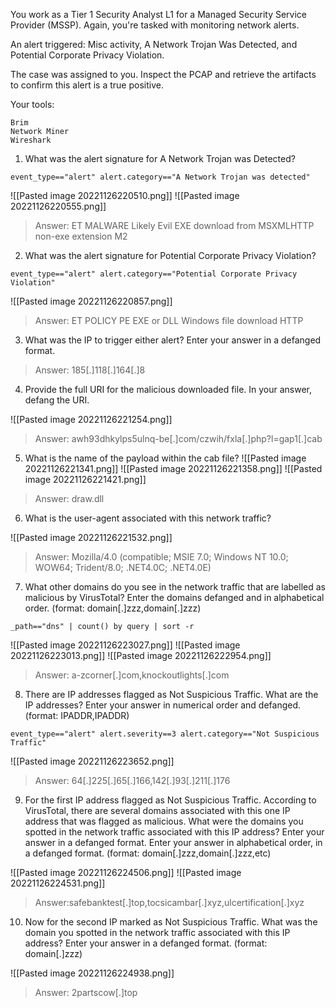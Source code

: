 You work as a Tier 1 Security Analyst L1 for a Managed Security Service Provider (MSSP). Again, you're tasked with monitoring network alerts.

An alert triggered: Misc activity, A Network Trojan Was Detected, and Potential Corporate Privacy Violation. 

The case was assigned to you. Inspect the PCAP and retrieve the artifacts to confirm this alert is a true positive. 

Your tools:

    Brim
    Network Miner
    Wireshark



1. What was the alert signature for A Network Trojan was Detected?
```
event_type=="alert" alert.category=="A Network Trojan was detected"
```
![[Pasted image 20221126220510.png]]
![[Pasted image 20221126220555.png]]

>Answer: ET MALWARE Likely Evil EXE download from MSXMLHTTP non-exe extension M2

2. What was the alert signature for Potential Corporate Privacy Violation?
```
event_type=="alert" alert.category=="Potential Corporate Privacy Violation"
```
![[Pasted image 20221126220857.png]]

>Answer: ET POLICY PE EXE or DLL Windows file download HTTP

3. What was the IP to trigger either alert? Enter your answer in a defanged format.  

>Answer: 185[.]118[.]164[.]8

4. Provide the full URI for the malicious downloaded file. In your answer, defang the URI. 

![[Pasted image 20221126221254.png]]

>Answer: awh93dhkylps5ulnq-be[.]com/czwih/fxla[.]php?l=gap1[.]cab

5. What is the name of the payload within the cab file?
![[Pasted image 20221126221341.png]]
![[Pasted image 20221126221358.png]]
![[Pasted image 20221126221421.png]]

>Answer: draw.dll

6. What is the user-agent associated with this network traffic?

![[Pasted image 20221126221532.png]]

>Answer: Mozilla/4.0 (compatible; MSIE 7.0; Windows NT 10.0; WOW64; Trident/8.0; .NET4.0C; .NET4.0E)

7. What other domains do you see in the network traffic that are labelled as malicious by VirusTotal? Enter the domains defanged and in alphabetical order. (format: domain[.]zzz,domain[.]zzz)

```
_path=="dns" | count() by query | sort -r
```
![[Pasted image 20221126223027.png]]
![[Pasted image 20221126223013.png]]
![[Pasted image 20221126222954.png]]

>Answer: a-zcorner[.]com,knockoutlights[.]com

8. There are IP addresses flagged as Not Suspicious Traffic. What are the IP addresses? Enter your answer in numerical order and defanged. (format: IPADDR,IPADDR)
```
event_type=="alert" alert.severity==3 alert.category=="Not Suspicious Traffic"
```
![[Pasted image 20221126223652.png]]

>Answer: 64[.]225[.]65[.]166,142[.]93[.]211[.]176

9. For the first IP address flagged as Not Suspicious Traffic. According to VirusTotal, there are several domains associated with this one IP address that was flagged as malicious. What were the domains you spotted in the network traffic associated with this IP address? Enter your answer in a defanged format. Enter your answer in alphabetical order, in a defanged format. (format: domain[.]zzz,domain[.]zzz,etc)

![[Pasted image 20221126224506.png]]
![[Pasted image 20221126224531.png]]

>Answer:safebanktest[.]top,tocsicambar[.]xyz,ulcertification[.]xyz

10. Now for the second IP marked as Not Suspicious Traffic. What was the domain you spotted in the network traffic associated with this IP address? Enter your answer in a defanged format. (format: domain[.]zzz)

![[Pasted image 20221126224938.png]]

>Answer: 2partscow[.]top
